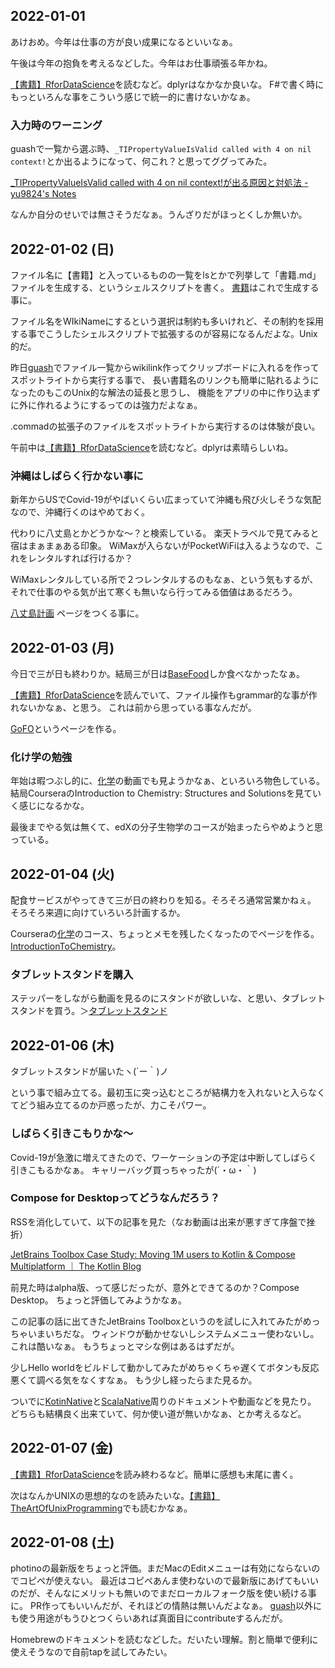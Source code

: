 ## 2022-01-01

あけおめ。今年は仕事の方が良い成果になるといいなぁ。

午後は今年の抱負を考えるなどした。今年はお仕事頑張る年かね。

[【書籍】RforDataScience](【書籍】RforDataScience.md)を読むなど。dplyrはなかなか良いな。
F#で書く時にもっといろんな事をこういう感じで統一的に書けないかなぁ。

### 入力時のワーニング

guashで一覧から選ぶ時、`_TIPropertyValueIsValid called with 4 on nil context!`とか出るようになって、何これ？と思ってググってみた。

[_TIPropertyValueIsValid called with 4 on nil context!が出る原因と対処法 - yu9824's Notes](https://note.yu9824.com/error/2021/08/28/matplotlib-warning-TIPropertyValueIsValid.html)

なんか自分のせいでは無さそうだなぁ。うんざりだがほっとくしか無いか。

## 2022-01-02 (日)

ファイル名に【書籍】と入っているものの一覧をlsとかで列挙して「書籍.md」ファイルを生成する、というシェルスクリプトを書く。
[書籍](書籍.md)はこれで生成する事に。

ファイル名をWIkiNameにするという選択は制約も多いけれど、その制約を採用する事でこうしたシェルスクリプトで拡張するのが容易になるんだよな。Unix的だ。

昨日[guash](guash.md)でファイル一覧からwikilink作ってクリップボードに入れるを作ってスポットライトから実行する事で、
長い書籍名のリンクも簡単に貼れるようになったのもこのUnix的な解法の延長と思うし、
機能をアプリの中に作り込まずに外に作れるようにするってのは強力だよなぁ。

.commadの拡張子のファイルをスポットライトから実行するのは体験が良い。

午前中は[【書籍】RforDataScience](【書籍】RforDataScience.md)を読むなど。dplyrは素晴らしいね。

### 沖縄はしばらく行かない事に

新年からUSでCovid-19がやばいくらい広まっていて沖縄も飛び火しそうな気配なので、沖縄行くのはやめておく。

代わりに八丈島とかどうかな〜？と検索している。
楽天トラベルで見てみると宿はまぁまぁある印象。
WiMaxが入らないがPocketWiFiは入るようなので、これをレンタルすれば行けるか？

WiMaxレンタルしている所で２つレンタルするのもなぁ、という気もするが、
それで仕事のやる気が出て寒くも無いなら行ってみる価値はあるだろう。

[八丈島計画](八丈島計画.md) ページをつくる事に。

## 2022-01-03 (月)

今日で三が日も終わりか。結局三が日は[BaseFood](BaseFood.md)しか食べなかったなぁ。

[【書籍】RforDataScience](【書籍】RforDataScience.md)を読んでいて、ファイル操作もgrammar的な事が作れないかなぁ、と思う。
これは前から思っている事なんだが。

[GoFO](GoFO.md)というページを作る。

### 化け学の勉強

年始は暇つぶし的に、[化学](化学.md)の動画でも見ようかなぁ、といろいろ物色している。
結局CourseraのIntroduction to Chemistry: Structures and Solutionsを見ていく感じになるかな。

最後までやる気は無くて、edXの分子生物学のコースが始まったらやめようと思っている。

## 2022-01-04 (火)

配食サービスがやってきて三が日の終わりを知る。そろそろ通常営業かねぇ。
そろそろ来週に向けていろいろ計画するか。

Courseraの[化学](化学.md)のコース、ちょっとメモを残したくなったのでページを作る。[IntroductionToChemistry](IntroductionToChemistry.md)。

### タブレットスタンドを購入

ステッパーをしながら動画を見るのにスタンドが欲しいな、と思い、タブレットスタンドを買う。＞[タブレットスタンド](タブレットスタンド.md)

## 2022-01-06 (木)

タブレットスタンドが届いたヽ(´ー｀)ノ

という事で組み立てる。最初玉に突っ込むところが結構力を入れないと入らなくてどう組み立てるのか戸惑ったが、力こそパワー。

### しばらく引きこもりかな〜

Covid-19が急激に増えてきたので、ワーケーションの予定は中断してしばらく引きこもるかなぁ。
キャリーバッグ買っちゃったが(´・ω・｀)

### Compose for Desktopってどうなんだろう？

RSSを消化していて、以下の記事を見た（なお動画は出来が悪すぎて序盤で挫折）

[JetBrains Toolbox Case Study: Moving 1M users to Kotlin & Compose Multiplatform ｜ The Kotlin Blog](https://blog.jetbrains.com/kotlin/2021/12/compose-multiplatform-toolbox-case-study/)

前見た時はalpha版、って感じだったが、意外とできてるのか？Compose Desktop。
ちょっと評価してみようかなぁ。

この記事の話に出てきたJetBrains Toolboxというのを試しに入れてみたがめっちゃいまいちだな。
ウィンドウが動かせないしシステムメニュー使わないし。これは酷いなぁ。
もうちょっとマシな例はあるはずだが。

少しHello worldをビルドして動かしてみたがめちゃくちゃ遅くてボタンも反応悪くて調べる気をなくすなぁ。
もう少し経ったらまた見るか。

ついでに[KotinNative](KotinNative.md)と[ScalaNative](ScalaNative.md)周りのドキュメントや動画などを見たり。
どちらも結構良く出来ていて、何か使い道が無いかなぁ、とか考えるなど。

## 2022-01-07 (金)

[【書籍】RforDataScience](【書籍】RforDataScience.md)を読み終わるなど。簡単に感想も末尾に書く。

次はなんかUNIXの思想的なのを読みたいな。[【書籍】TheArtOfUnixProgramming](【書籍】TheArtOfUnixProgramming.md)でも読むかなぁ。

## 2022-01-08 (土)

photinoの最新版をちょっと評価。まだMacのEditメニューは有効にならないのでコピペが使えない。
最近はコピペあんま使わないので最新版にあげてもいいのだが、そんなにメリットも無いのでまだローカルフォーク版を使い続ける事に。
PR作ってもいいんだが、それほどの情熱は無いんだよなぁ。
[guash](guash.md)以外にも使う用途がもうひとつくらいあれば真面目にcontributeするんだが。

Homebrewのドキュメントを読むなどした。だいたい理解。割と簡単で便利に使えそうなので自前tapを試してみたい。